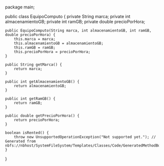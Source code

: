 
package main;

public class EquipoComputo {
    private String marca;
    private int almacenamientoGB;
    private int ramGB;
    private double precioPorHora;

    public EquipoComputo(String marca, int almacenamientoGB, int ramGB, double precioPorHora) {
        this.marca = marca;
        this.almacenamientoGB = almacenamientoGB;
        this.ramGB = ramGB;
        this.precioPorHora = precioPorHora;
    }

    public String getMarca() {
        return marca;
    }

    public int getAlmacenamientoGB() {
        return almacenamientoGB;
    }

    public int getRamGB() {
        return ramGB;
    }

    public double getPrecioPorHora() {
        return precioPorHora;
    }

    boolean isRented() {
        throw new UnsupportedOperationException("Not supported yet."); // Generated from nbfs://nbhost/SystemFileSystem/Templates/Classes/Code/GeneratedMethodBody
    }
}

